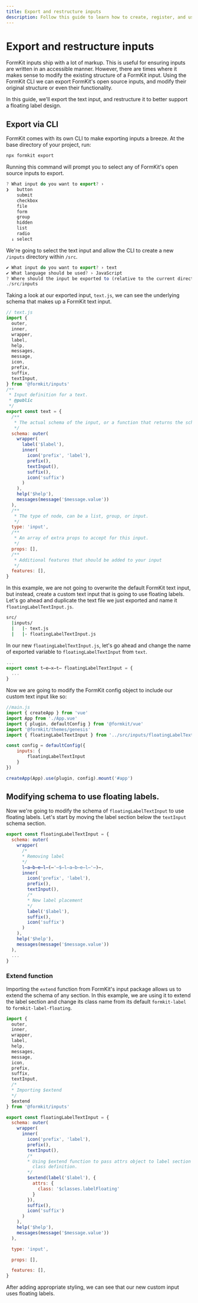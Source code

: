 ```yaml
---
title: Export and restructure inputs
description: Follow this guide to learn how to create, register, and use a custom FormKit input in your project.
---
```


# Export and restructure inputs
FormKit inputs ship with a lot of markup. This is useful for ensuring inputs are written in an accessible manner. However, there are times where it makes sense to modify the existing structure of a FormKit input. Using the FormKit CLI we can export FormKit's open source inputs, and modify their original structure or even their functionality.

In this guide, we'll export the text input, and restructure it to better support a floating label design.

## Export via CLI

FormKit comes with its own CLI to make exporting inputs a breeze. At the base directory of your project, run:

<client-only>

```sh
npx formkit export
```
</client-only>

Running this command will prompt you to select any of FormKit's open source
inputs to export.

<client-only>

```js
? What input do you want to export? ›
❯   button
    submit
    checkbox
    file
    form
    group
    hidden
    list
    radio
  ↓ select
```

</client-only>

We're going to select the text input and allow the CLI to create a new `/inputs`
 directory within `/src`.

<client-only>

```js
✔ What input do you want to export? › text
✔ What language should be used? › JavaScript
? Where should the input be exported to (relative to the current directory)? ›
./src/inputs
```

</client-only>

Taking a look at our exported input, `text.js`, we can see the underlying
schema that makes up a FormKit text input.

<client-only>

```js
// text.js
import {
  outer,
  inner,
  wrapper,
  label,
  help,
  messages,
  message,
  icon,
  prefix,
  suffix,
  textInput,
} from '@formkit/inputs'
/**
 * Input definition for a text.
 * @public
 */
export const text = {
  /**
   * The actual schema of the input, or a function that returns the schema.
   */
  schema: outer(
    wrapper(
      label('$label'),
      inner(
        icon('prefix', 'label'),
        prefix(),
        textInput(),
        suffix(),
        icon('suffix')
      )
    ),
    help('$help'),
    messages(message('$message.value'))
  ),
  /**
   * The type of node, can be a list, group, or input.
   */
  type: 'input',
  /**
   * An array of extra props to accept for this input.
   */
  props: [],
  /**
   * Additional features that should be added to your input
   */
  features: [],
}

```
</client-only>

In this example, we are not going to overwrite the default FormKit text input,
but instead, create a custom text input that is going to use floating labels.
Let's go ahead and duplicate the text file we just exported and name it
`floatingLabelTextInput.js`.

<client-only>

```sh
src/
  |inputs/
  |   |- text.js
  |   |- floatingLabelTextInput.js
```

</client-only>

In our new `floatingLabelTextInput.js`, let's go ahead and change the name of
exported variable to `floatingLabelTextInput` from `text`.
<client-only>

```js
...
export const t̶e̶x̶t̶ floatingLabelTextInput = {
  ...
}

```

</client-only>

Now we are going to modify the FormKit config object to include our custom text
input like so:

<client-only>

```js
//main.js
import { createApp } from 'vue'
import App from './App.vue'
import { plugin, defaultConfig } from '@formkit/vue'
import '@formkit/themes/genesis'
import { floatingLabelTextInput } from '../src/inputs/floatingLabelTextInput'

const config = defaultConfig({
	inputs: {
		floatingLabelTextInput
	}
})

createApp(App).use(plugin, config).mount('#app')


```

</client-only>

## Modifying schema to use floating labels.
Now we're going to modify the schema of `floatingLabelTextInput` to use floating
labels. Let's start by moving the label section below the `textInput` schema
section.

<client-only>

```js
export const floatingLabelTextInput = {
  schema: outer(
    wrapper(
      /*
      * Removing label
      */
      l̶a̶b̶e̶l̶(̶'̶$̶l̶a̶b̶e̶l̶'̶)̶,
      inner(
        icon('prefix', 'label'),
        prefix(),
        textInput(),
        /*
        * New label placement
        */
        label('$label'),
        suffix(),
        icon('suffix')
      )
    ),
    help('$help'),
    messages(message('$message.value'))
  ),
  ...
}

```

</client-only>

### Extend function
Importing the `extend` function from FormKit's input package allows us to extend
the schema of any section. In this example, we are using it to extend the label
section and change its class name from its default `formkit-label` to
`formkit-label-floating`.

<client-only>

```js
import {
  outer,
  inner,
  wrapper,
  label,
  help,
  messages,
  message,
  icon,
  prefix,
  suffix,
  textInput,
  /*
  * Importing $extend
  */
  $extend
} from '@formkit/inputs'

export const floatingLabelTextInput = {
  schema: outer(
    wrapper(
      inner(
        icon('prefix', 'label'),
        prefix(),
        textInput(),
        /*
        * Using $extend function to pass attrs object to label section with new
          class definition.
        */
        $extend(label('$label'), {
          attrs: {
            class: '$classes.labelFloating'
          }
        }),
        suffix(),
        icon('suffix')
      )
    ),
    help('$help'),
    messages(message('$message.value'))
  ),

  type: 'input',

  props: [],

  features: [],
}
```

</client-only>

After adding appropriate styling, we can see that our new custom input uses floating labels.

<example
  :file="[
    '/_content/examples/guides/export-inputs/final-result/example.vue',
    '/_content/examples/guides/export-inputs/final-result/text.js',
    '/_content/examples/guides/export-inputs/final-result/floatingLabelTextInput.js',
    '/_content/examples/guides/export-inputs/final-result/formkit.config.js',
  ]"
  init-file-tab="example.vue"
  init-file-tab="formkit.config.js"
  :editable="true"></example>







